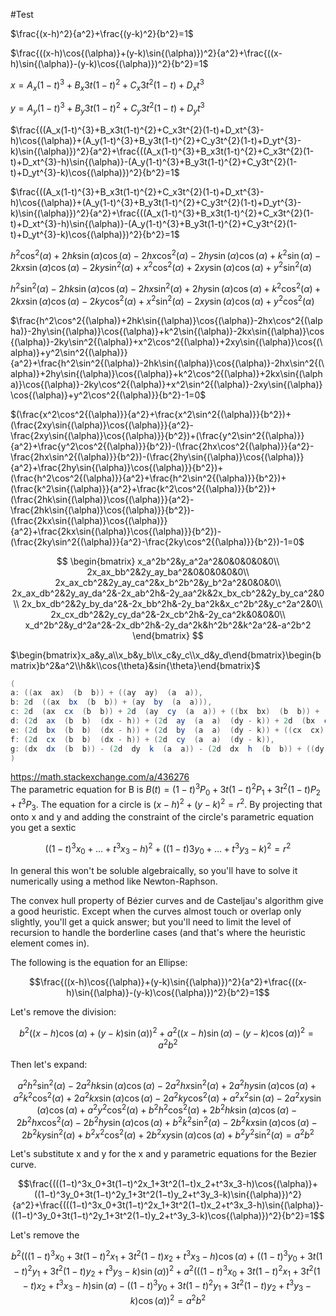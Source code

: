 #Test

$\frac{(x-h)^2}{a^2}+\frac{(y-k)^2}{b^2}=1$

$\frac{((x-h)\cos{(\alpha)}+(y-k)\sin{(\alpha)})^2}{a^2}+\frac{((x-h)\sin{(\alpha)}-(y-k)\cos{(\alpha)})^2}{b^2}=1$

$x=A_x(1-t)^{3}+B_x3t(1-t)^{2}+C_x3t^{2}(1-t)+D_xt^{3}$

$y=A_y(1-t)^{3}+B_y3t(1-t)^{2}+C_y3t^{2}(1-t)+D_yt^{3}$

$\frac{((A_x(1-t)^{3}+B_x3t(1-t)^{2}+C_x3t^{2}(1-t)+D_xt^{3}-h)\cos{(\alpha)}+(A_y(1-t)^{3}+B_y3t(1-t)^{2}+C_y3t^{2}(1-t)+D_yt^{3}-k)\sin{(\alpha)})^2}{a^2}+\frac{((A_x(1-t)^{3}+B_x3t(1-t)^{2}+C_x3t^{2}(1-t)+D_xt^{3}-h)\sin{(\alpha)}-(A_y(1-t)^{3}+B_y3t(1-t)^{2}+C_y3t^{2}(1-t)+D_yt^{3}-k)\cos{(\alpha)})^2}{b^2}=1$

$\frac{((A_x(1-t)^{3}+B_x3t(1-t)^{2}+C_x3t^{2}(1-t)+D_xt^{3}-h)\cos{(\alpha)}+(A_y(1-t)^{3}+B_y3t(1-t)^{2}+C_y3t^{2}(1-t)+D_yt^{3}-k)\sin{(\alpha)})^2}{a^2}+\frac{((A_x(1-t)^{3}+B_x3t(1-t)^{2}+C_x3t^{2}(1-t)+D_xt^{3}-h)\sin{(\alpha)}-(A_y(1-t)^{3}+B_y3t(1-t)^{2}+C_y3t^{2}(1-t)+D_yt^{3}-k)\cos{(\alpha)})^2}{b^2}=1$

$h^2\cos^2{(\alpha)}+2hk\sin{(\alpha)}\cos{(\alpha)}-2hx\cos^2{(\alpha)}-2hy\sin{(\alpha)}\cos{(\alpha)}+k^2\sin{(\alpha)}-2kx\sin{(\alpha)}\cos{(\alpha)}-2ky\sin^2{(\alpha)}+x^2\cos^2{(\alpha)}+2xy\sin{(\alpha)}\cos{(\alpha)}+y^2\sin^2{(\alpha)}$

$h^2\sin^2{(\alpha)}-2hk\sin{(\alpha)}\cos{(\alpha)}-2hx\sin^2{(\alpha)}+2hy\sin{(\alpha)}\cos{(\alpha)}+k^2\cos^2{(\alpha)}+2kx\sin{(\alpha)}\cos{(\alpha)}-2ky\cos^2{(\alpha)}+x^2\sin^2{(\alpha)}-2xy\sin{(\alpha)}\cos{(\alpha)}+y^2\cos^2{(\alpha)}$

$\frac{h^2\cos^2{(\alpha)}+2hk\sin{(\alpha)}\cos{(\alpha)}-2hx\cos^2{(\alpha)}-2hy\sin{(\alpha)}\cos{(\alpha)}+k^2\sin{(\alpha)}-2kx\sin{(\alpha)}\cos{(\alpha)}-2ky\sin^2{(\alpha)}+x^2\cos^2{(\alpha)}+2xy\sin{(\alpha)}\cos{(\alpha)}+y^2\sin^2{(\alpha)}}{a^2}+\frac{h^2\sin^2{(\alpha)}-2hk\sin{(\alpha)}\cos{(\alpha)}-2hx\sin^2{(\alpha)}+2hy\sin{(\alpha)}\cos{(\alpha)}+k^2\cos^2{(\alpha)}+2kx\sin{(\alpha)}\cos{(\alpha)}-2ky\cos^2{(\alpha)}+x^2\sin^2{(\alpha)}-2xy\sin{(\alpha)}\cos{(\alpha)}+y^2\cos^2{(\alpha)}}{b^2}-1=0$

$(\frac{x^2\cos^2{(\alpha)}}{a^2}+\frac{x^2\sin^2{(\alpha)}}{b^2})+(\frac{2xy\sin{(\alpha)}\cos{(\alpha)}}{a^2}-\frac{2xy\sin{(\alpha)}\cos{(\alpha)}}{b^2})+(\frac{y^2\sin^2{(\alpha)}}{a^2}+\frac{y^2\cos^2{(\alpha)}}{b^2})-(\frac{2hx\cos^2{(\alpha)}}{a^2}-\frac{2hx\sin^2{(\alpha)}}{b^2})-(\frac{2hy\sin{(\alpha)}\cos{(\alpha)}}{a^2}+\frac{2hy\sin{(\alpha)}\cos{(\alpha)}}{b^2})+(\frac{h^2\cos^2{(\alpha)}}{a^2}+\frac{h^2\sin^2{(\alpha)}}{b^2})+(\frac{k^2\sin{(\alpha)}}{a^2}+\frac{k^2\cos^2{(\alpha)}}{b^2})+(\frac{2hk\sin{(\alpha)}\cos{(\alpha)}}{a^2}-\frac{2hk\sin{(\alpha)}\cos{(\alpha)}}{b^2})-(\frac{2kx\sin{(\alpha)}\cos{(\alpha)}}{a^2}+\frac{2kx\sin{(\alpha)}\cos{(\alpha)}}{b^2})-(\frac{2ky\sin^2{(\alpha)}}{a^2}-\frac{2ky\cos^2{(\alpha)}}{b^2})-1=0$

$$
\begin{bmatrix}
x_a^2b^2&y_a^2a^2&0&0&0&0&0\\
2x_ax_bb^2&2y_ay_ba^2&0&0&0&0&0\\
2x_ax_cb^2&2y_ay_ca^2&x_b^2b^2&y_b^2a^2&0&0&0\\
2x_ax_db^2&2y_ay_da^2&-2x_ab^2h&-2y_aa^2k&2x_bx_cb^2&2y_by_ca^2&0\\
2x_bx_db^2&2y_by_da^2&-2x_bb^2h&-2y_ba^2k&x_c^2b^2&y_c^2a^2&0\\
2x_cx_db^2&2y_cy_da^2&-2x_cb^2h&-2y_ca^2k&0&0&0\\
x_d^2b^2&y_d^2a^2&-2x_db^2h&-2y_da^2k&h^2b^2&k^2a^2&-a^2b^2
\end{bmatrix}
$$

$\begin{bmatrix}x_a&y_a\\x_b&y_b\\x_c&y_c\\x_d&y_d\end{bmatrix}\begin{bmatrix}b^2&a^2\\h&k\\cos{\theta}&sin{\theta}\end{bmatrix}$

```cs
(
a: ((ax  ax)  (b  b)) + ((ay  ay)  (a  a)),
b: 2d  ((ax  bx  (b  b)) + (ay  by  (a  a))),
c: 2d  (ax  cx  (b  b)) + 2d  (ay  cy  (a  a)) + ((bx  bx)  (b  b)) + ((by  by)  (a  a)),
d: (2d  ax  (b  b)  (dx - h)) + (2d  ay  (a  a)  (dy - k)) + 2d  (bx  cx  (b  b)) + 2d  (by  cy  (a  a)),
e: (2d  bx  (b  b)  (dx - h)) + (2d  by  (a  a)  (dy - k)) + ((cx  cx)  (b  b)) + ((cy  cy)  (a  a)),
f: (2d  cx  (b  b)  (dx - h)) + (2d  cy  (a  a)  (dy - k)),
g: (dx  dx  (b  b)) - (2d  dy  k  (a  a)) - (2d  dx  h  (b  b)) + ((dy  dy)  (a  a)) + ((h  h)  (b  b)) + ((k  k)  (a  a)) - ((a  a)  (b  b))
)
```

<https://math.stackexchange.com/a/436276>  
The parametric equation for B is $B(t)=(1−t)^3P_0+3t(1−t)^2P_1+3t^2(1−t)P_2+t^3P_3$. The equation for a circle is $(x-h)^2+(y-k)^2=r^2$. By projecting that onto x and y and adding the constraint of the circle's parametric equation you get a sextic  

$$((1−t)^3x_0+…+t^3x_3−h)^2+((1−t)3y_0+…+t^3y_3−k)^2=r^2$$  

In general this won't be soluble algebraically, so you'll have to solve it numerically using a method like Newton-Raphson.

The convex hull property of Bézier curves and de Casteljau's algorithm give a good heuristic. Except when the curves almost touch or overlap only slightly, you'll get a quick answer; but you'll need to limit the level of recursion to handle the borderline cases (and that's where the heuristic element comes in).

The following is the equation for an Ellipse:

$$\frac{((x-h)\cos{(\alpha)}+(y-k)\sin{(\alpha)})^2}{a^2}+\frac{((x-h)\sin{(\alpha)}-(y-k)\cos{(\alpha)})^2}{b^2}=1$$  

Let's remove the division:

$$b^2((x-h)\cos(\alpha)+(y-k)\sin(\alpha))^2+a^2((x-h)\sin(\alpha)-(y-k)\cos(\alpha))^2=a^2b^2$$

Then let's expand:

$$a^2h^2\sin^2(\alpha)-2a^2hk\sin(\alpha)\cos(\alpha)-2a^2hx\sin^2(\alpha)+2a^2hy\sin(\alpha)\cos(\alpha)+a^2k^2\cos^2(\alpha)+2a^2kx\sin(\alpha)\cos(\alpha)-2a^2ky\cos^2(\alpha)+a^2x^2\sin(\alpha)-2a^2xy\sin(\alpha)\cos(\alpha)+a^2y^2\cos^2(\alpha)+b^2h^2\cos^2(\alpha)+2b^2hk\sin(\alpha)\cos(\alpha)-2b^2hx\cos^2(\alpha)-2b^2hy\sin(\alpha)\cos(\alpha)+b^2k^2\sin^2(\alpha)-2b^2kx\sin(\alpha)\cos(\alpha)-2b^2ky\sin^2(\alpha)+b^2x^2\cos^2(\alpha)+2b^2xy\sin(\alpha)\cos(\alpha)+b^2y^2\sin^2(\alpha)=a^2b^2$$

Let's substitute x and y for the x and y parametric equations for the Bezier curve.

$$\frac{(((1−t)^3x_0+3t(1−t)^2x_1+3t^2(1−t)x_2+t^3x_3-h)\cos{(\alpha)}+((1−t)^3y_0+3t(1−t)^2y_1+3t^2(1−t)y_2+t^3y_3-k)\sin{(\alpha)})^2}{a^2}+\frac{(((1−t)^3x_0+3t(1−t)^2x_1+3t^2(1−t)x_2+t^3x_3-h)\sin{(\alpha)}-((1−t)^3y_0+3t(1−t)^2y_1+3t^2(1−t)y_2+t^3y_3-k)\cos{(\alpha)})^2}{b^2}=1$$  

Let's remove the 

$$b^2(((1−t)^3x_0+3t(1−t)^2x_1+3t^2(1−t)x_2+t^3x_3-h)\cos{(\alpha)}+((1−t)^3y_0+3t(1−t)^2y_1+3t^2(1−t)y_2+t^3y_3-k)\sin{(\alpha)})^2+a^2(((1−t)^3x_0+3t(1−t)^2x_1+3t^2(1−t)x_2+t^3x_3-h)\sin{(\alpha)}-((1−t)^3y_0+3t(1−t)^2y_1+3t^2(1−t)y_2+t^3y_3-k)\cos{(\alpha)})^2=a^2b^2$$  



